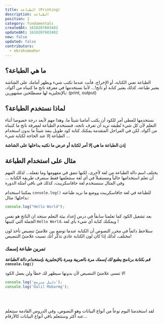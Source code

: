 ```yaml
---
title: الطباعة (Printing)
description: الطباعة 
position: 1
category: fundamentals
createdAt: 1610207603402
updatedAt: 1610207603402
new: false
updated: false
contributors:
  - ebrahimmaher
---
```


## ما هي الطباعة؟ 
الطباعة تعني الكتابة، أو اﻹخراج، فأنت عندما تكتب شيء ويظهر أمامك على الشاشة يعتبر طباعة، كذلك يعتبر كتابة أو ناتج!... ﻷننا نستخدمها في معرفة ناتج ما كتبناه من أكواد، باﻹنجليزية لها مصطلحين مشهورين: (print, output)

## لماذا نستخدم الطباعة؟
نستخدمها لنُعطي أمر للكود أن يكتب أمامنا شيئاً ما، وهذا مهم ﻷبعد درجة خصوصا أثناء التعلم ﻷن كل شيء تُطبقه تريد أن تعرف ناتجه، فنستخدم الطباعة لمعرفة ناتج ما كتبناه من أكواد، لكن في المراحل المتقدمة يمكنك كتابة كود طويل ينفذ شيئاً ما بدون استخدام الطباعة إلا عند الحاجة لكتابة شيء ...

**إذن الطباعة ما هي إلا أمر لكتابة أو عرض ما نكتبه بداخلها على الشاشة**

## مثال على استخدام الطباعة

<base-alert type="info">

يختلف اسم دالة الطباعة من لغة لأخرى، لكنها تتفق في مفهومها وما تفعله... لذلك المهم أن تعلم استخدامها حالياً ومستقبلاً في أي لغة ستتعلمها فقط ستعرف طريقة الكتابة ... وفي المثال سنستخدم لغة جافاسكريبت، كذلك في باقي أمثلة الدورة

</base-alert>

يمكننا استخدام `console.log()` للطباعة في لغة جافاسكريبت ووضع ما نريد طباعته بداخلها؛ مثال:
```js
console.log("Hello World");
```
بعد تشغيل الكود كما تعلمنا سابقاً في درس إعداد بيئة التعلم ستجد ان الناتج هو نفس الجملة التي كتبتها `Hello World`، ويمكنك كتابة أي شيء بأي لغة !

<base-alert type="tip">

ستلاحظ دائماً في محرر النصوص أن الكتابة عندما توضع بين علامتيّ تنصيص تأخذ لون مختلف، لذلك إذا كان لون الكتابة عادي تذكّر أنك نسيت علامتيّ التنصيص!

</base-alert>

### تمرين طباعة إسمك
***قم بكتابة برنامج يطبع لك إسمك مرة بالعربية ومرة باﻹنجليزية بإستخدام دالة الطباعة `console.log()`***

<base-alert type="error">

لا تنسى علامتيّ التنصيص ﻷن بدونها سيظهر لك خطأ ولن يعمل الكود!

</base-alert>

<expand full button-text="عرض الحل" hide-text="إخفاء الحل">

```js
console.log('دليل مبرمج');
console.log('Dalil Mobarmg');
```

</expand>

<br>
<br>

<base-alert type="next">

لقد استخدمنا اليوم نوعاً من أنواع البيانات وهو النصوص، وفي الدروس القادمة ستتعلم عنه أكثر وستتعلم باقي أنواع البيانات كاﻷرقام...

</base-alert>
